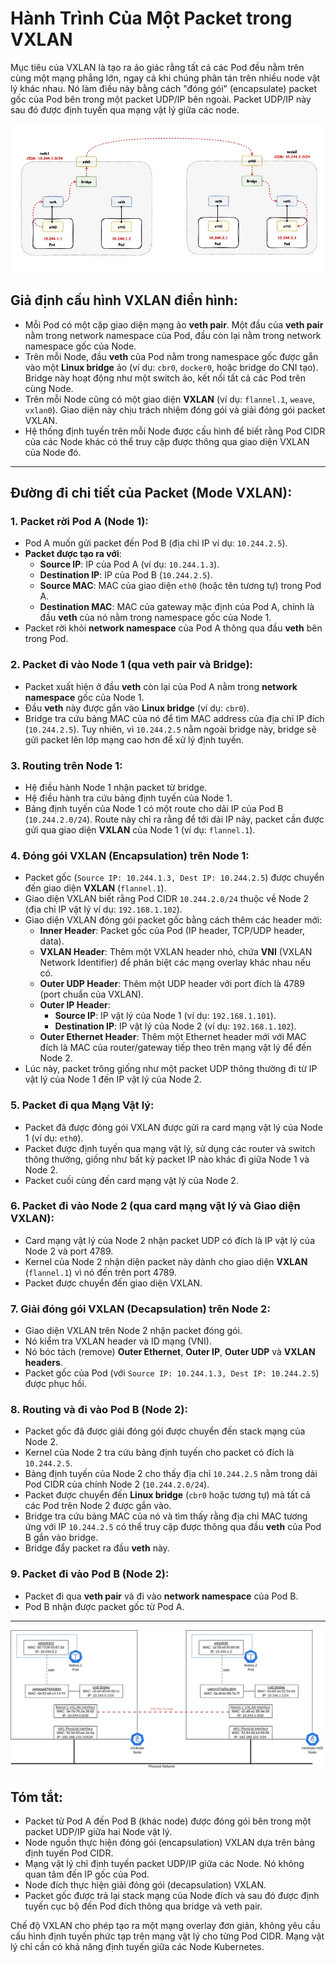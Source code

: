 # Hành Trình Của Một Packet trong VXLAN

Mục tiêu của VXLAN là tạo ra ảo giác rằng tất cả các Pod đều nằm trên cùng một mạng phẳng lớn, ngay cả khi chúng phân tán trên nhiều node vật lý khác nhau. Nó làm điều này bằng cách "đóng gói" (encapsulate) packet gốc của Pod bên trong một packet UDP/IP bên ngoài. Packet UDP/IP này sau đó được định tuyến qua mạng vật lý giữa các node.

![alt text](image.png)

## Giả định cấu hình VXLAN điển hình:

- Mỗi Pod có một cặp giao diện mạng ảo **veth pair**. Một đầu của **veth pair** nằm trong network namespace của Pod, đầu còn lại nằm trong network namespace gốc của Node.
- Trên mỗi Node, đầu **veth** của Pod nằm trong namespace gốc được gắn vào một **Linux bridge** ảo (ví dụ: `cbr0`, `docker0`, hoặc bridge do CNI tạo). Bridge này hoạt động như một switch ảo, kết nối tất cả các Pod trên cùng Node.
- Trên mỗi Node cũng có một giao diện **VXLAN** (ví dụ: `flannel.1`, `weave`, `vxlan0`). Giao diện này chịu trách nhiệm đóng gói và giải đóng gói packet VXLAN.
- Hệ thống định tuyến trên mỗi Node được cấu hình để biết rằng Pod CIDR của các Node khác có thể truy cập được thông qua giao diện VXLAN của Node đó.

---

## Đường đi chi tiết của Packet (Mode VXLAN):

### 1. Packet rời Pod A (Node 1):

- Pod A muốn gửi packet đến Pod B (địa chỉ IP ví dụ: `10.244.2.5`).
- **Packet được tạo ra với**:
  - **Source IP**: IP của Pod A (ví dụ: `10.244.1.3`).
  - **Destination IP**: IP của Pod B (`10.244.2.5`).
  - **Source MAC**: MAC của giao diện `eth0` (hoặc tên tương tự) trong Pod A.
  - **Destination MAC**: MAC của gateway mặc định của Pod A, chính là đầu **veth** của nó nằm trong namespace gốc của Node 1.
- Packet rời khỏi **network namespace** của Pod A thông qua đầu **veth** bên trong Pod.

### 2. Packet đi vào Node 1 (qua veth pair và Bridge):

- Packet xuất hiện ở đầu **veth** còn lại của Pod A nằm trong **network namespace** gốc của Node 1.
- Đầu **veth** này được gắn vào **Linux bridge** (ví dụ: `cbr0`).
- Bridge tra cứu bảng MAC của nó để tìm MAC address của địa chỉ IP đích (`10.244.2.5`). Tuy nhiên, vì `10.244.2.5` nằm ngoài bridge này, bridge sẽ gửi packet lên lớp mạng cao hơn để xử lý định tuyến.

### 3. Routing trên Node 1:

- Hệ điều hành Node 1 nhận packet từ bridge.
- Hệ điều hành tra cứu bảng định tuyến của Node 1.
- Bảng định tuyến của Node 1 có một route cho dải IP của Pod B (`10.244.2.0/24`). Route này chỉ ra rằng để tới dải IP này, packet cần được gửi qua giao diện **VXLAN** của Node 1 (ví dụ: `flannel.1`).

### 4. Đóng gói VXLAN (Encapsulation) trên Node 1:

- Packet gốc (`Source IP: 10.244.1.3, Dest IP: 10.244.2.5`) được chuyển đến giao diện **VXLAN** (`flannel.1`).
- Giao diện VXLAN biết rằng Pod CIDR `10.244.2.0/24` thuộc về Node 2 (địa chỉ IP vật lý ví dụ: `192.168.1.102`).
- Giao diện VXLAN đóng gói packet gốc bằng cách thêm các header mới:
  - **Inner Header**: Packet gốc của Pod (IP header, TCP/UDP header, data).
  - **VXLAN Header**: Thêm một VXLAN header nhỏ, chứa **VNI** (VXLAN Network Identifier) để phân biệt các mạng overlay khác nhau nếu có.
  - **Outer UDP Header**: Thêm một UDP header với port đích là 4789 (port chuẩn của VXLAN).
  - **Outer IP Header**:
    - **Source IP**: IP vật lý của Node 1 (ví dụ: `192.168.1.101`).
    - **Destination IP**: IP vật lý của Node 2 (ví dụ: `192.168.1.102`).
  - **Outer Ethernet Header**: Thêm một Ethernet header mới với MAC đích là MAC của router/gateway tiếp theo trên mạng vật lý để đến Node 2.
- Lúc này, packet trông giống như một packet UDP thông thường đi từ IP vật lý của Node 1 đến IP vật lý của Node 2.

### 5. Packet đi qua Mạng Vật lý:

- Packet đã được đóng gói VXLAN được gửi ra card mạng vật lý của Node 1 (ví dụ: `eth0`).
- Packet được định tuyến qua mạng vật lý, sử dụng các router và switch thông thường, giống như bất kỳ packet IP nào khác đi giữa Node 1 và Node 2.
- Packet cuối cùng đến card mạng vật lý của Node 2.

### 6. Packet đi vào Node 2 (qua card mạng vật lý và Giao diện VXLAN):

- Card mạng vật lý của Node 2 nhận packet UDP có đích là IP vật lý của Node 2 và port 4789.
- Kernel của Node 2 nhận diện packet này dành cho giao diện **VXLAN** (`flannel.1`) vì nó đến trên port 4789.
- Packet được chuyển đến giao diện VXLAN.

### 7. Giải đóng gói VXLAN (Decapsulation) trên Node 2:

- Giao diện VXLAN trên Node 2 nhận packet đóng gói.
- Nó kiểm tra VXLAN header và ID mạng (VNI).
- Nó bóc tách (remove) **Outer Ethernet**, **Outer IP**, **Outer UDP** và **VXLAN headers**.
- Packet gốc của Pod (với `Source IP: 10.244.1.3, Dest IP: 10.244.2.5`) được phục hồi.

### 8. Routing và đi vào Pod B (Node 2):

- Packet gốc đã được giải đóng gói được chuyển đến stack mạng của Node 2.
- Kernel của Node 2 tra cứu bảng định tuyến cho packet có đích là `10.244.2.5`.
- Bảng định tuyến của Node 2 cho thấy địa chỉ `10.244.2.5` nằm trong dải Pod CIDR của chính Node 2 (`10.244.2.0/24`).
- Packet được chuyển đến **Linux bridge** (`cbr0` hoặc tương tự) mà tất cả các Pod trên Node 2 được gắn vào.
- Bridge tra cứu bảng MAC của nó và tìm thấy rằng địa chỉ MAC tương ứng với IP `10.244.2.5` có thể truy cập được thông qua đầu **veth** của Pod B gắn vào bridge.
- Bridge đẩy packet ra đầu **veth** này.

### 9. Packet đi vào Pod B (Node 2):

- Packet đi qua **veth pair** và đi vào **network namespace** của Pod B.
- Pod B nhận được packet gốc từ Pod A.

---

![alt text](image-1.png)

## Tóm tắt:

- Packet từ Pod A đến Pod B (khác node) được đóng gói bên trong một packet UDP/IP giữa hai Node vật lý.
- Node nguồn thực hiện đóng gói (encapsulation) VXLAN dựa trên bảng định tuyến Pod CIDR.
- Mạng vật lý chỉ định tuyến packet UDP/IP giữa các Node. Nó không quan tâm đến IP gốc của Pod.
- Node đích thực hiện giải đóng gói (decapsulation) VXLAN.
- Packet gốc được trả lại stack mạng của Node đích và sau đó được định tuyến cục bộ đến Pod đích thông qua bridge và veth pair.

Chế độ VXLAN cho phép tạo ra một mạng overlay đơn giản, không yêu cầu cấu hình định tuyến phức tạp trên mạng vật lý cho từng Pod CIDR. Mạng vật lý chỉ cần có khả năng định tuyến giữa các Node Kubernetes.
